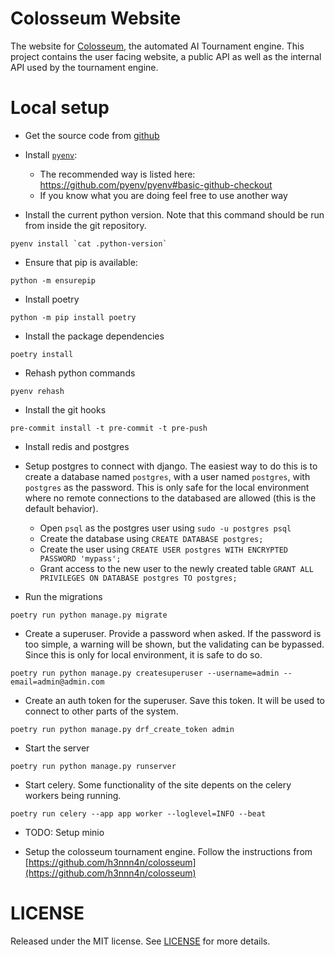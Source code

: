 # Colosseum Website

The website for [Colosseum](https://colosseum.website), the automated AI
Tournament engine.  This project contains the user facing website, a public API
as well as the internal API used by the tournament engine.

# Local setup

- Get the source code from [github](https://github.com/h3nnn4n/colosseum_website)

- Install [`pyenv`](https://github.com/pyenv/pyenv):
  - The recommended way is listed here: https://github.com/pyenv/pyenv#basic-github-checkout
  - If you know what you are doing feel free to use another way

- Install the current python version. Note that this command should be run from inside the git repository.
```
pyenv install `cat .python-version`
```

- Ensure that pip is available:
```
python -m ensurepip
```

- Install poetry
```
python -m pip install poetry
```

- Install the package dependencies
```
poetry install
```

- Rehash python commands
```
pyenv rehash
```

- Install the git hooks
```
pre-commit install -t pre-commit -t pre-push
```

- Install redis and postgres

- Setup postgres to connect with django. The easiest way to do this is to
  create a database named `postgres`, with a user named `postgres`, with
  `postgres` as the password. This is only safe for the local environment where
  no remote connections to the databased are allowed (this is the default
  behavior).
  - Open `psql` as the postgres user using `sudo -u postgres psql`
  - Create the database using `CREATE DATABASE postgres;`
  - Create the user using
  `CREATE USER postgres WITH ENCRYPTED PASSWORD 'mypass';`
  - Grant access to the new user to the newly created table
  `GRANT ALL PRIVILEGES ON DATABASE postgres TO postgres;`

- Run the migrations
```
poetry run python manage.py migrate
```

- Create a superuser. Provide a password when asked. If the password is too
  simple, a warning will be shown, but the validating can be bypassed. Since
  this is only for local environment, it is safe to do so.
```
poetry run python manage.py createsuperuser --username=admin --email=admin@admin.com
```

- Create an auth token for the superuser. Save this token. It will be used to
  connect to other parts of the system.
```
poetry run python manage.py drf_create_token admin
```

- Start the server
```
poetry run python manage.py runserver
```

- Start celery. Some functionality of the site depents on the celery workers
  being running.
```
poetry run celery --app app worker --loglevel=INFO --beat
```

- TODO: Setup minio

- Setup the colosseum tournament engine. Follow the instructions from
  [https://github.com/h3nnn4n/colosseum](https://github.com/h3nnn4n/colosseum)

# LICENSE

Released under the MIT license. See [LICENSE](LICENSE) for more details.
